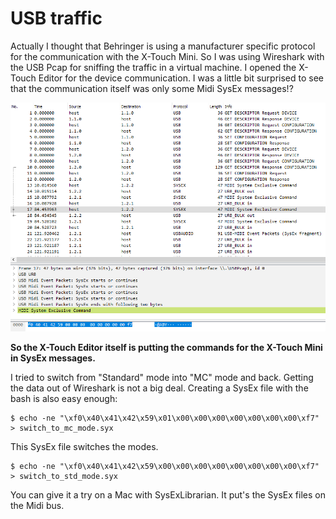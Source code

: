 # USB traffic

Actually I thought that Behringer is using a manufacturer specific protocol for the communication with the X-Touch Mini. So I was using Wireshark with the USB Pcap for sniffing the traffic in a virtual machine. I opened the X-Touch Editor for the device communication. I was a little bit surprised to see that the communication itself was only some Midi SysEx messages!?

![usb_traffic_sysex](img/usb_traffic_sysex.png)

**So the X-Touch Editor itself is putting the commands for the X-Touch Mini in SysEx messages.**

I tried to switch from "Standard" mode into "MC" mode and back. Getting the data out of Wireshark is not a big deal. Creating a SysEx file with the bash is also easy enough:

```code
$ echo -ne "\xf0\x40\x41\x42\x59\x01\x00\x00\x00\x00\x00\x00\x00\xf7" > switch_to_mc_mode.syx
```

This SysEx file switches the modes.

```code
$ echo -ne "\xf0\x40\x41\x42\x59\x00\x00\x00\x00\x00\x00\x00\x00\xf7" > switch_to_std_mode.syx
```

You can give it a try on a Mac with SysExLibrarian. It put's the SysEx files on the Midi bus.
